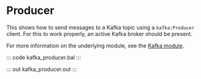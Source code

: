 # Producer

This shows how to send messages to a Kafka topic using a
`kafka:Producer` client. For this to work properly, an active Kafka
broker should be present.

For more information on the underlying module, 
see the [Kafka module](https://lib.ballerina.io/ballerinax/kafka/latest).

::: code kafka_producer.bal :::

::: out kafka_producer.out :::